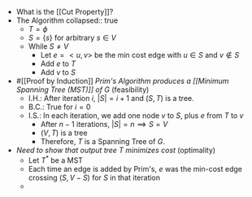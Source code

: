 - What is the [[Cut Property]]?
- The Algorithm
  collapsed:: true
	- $T = \phi$
	- $S = \{s\}$ for arbitrary $s \in V$
	- While $S \ne V$
		- Let $e = <u,v>$ be the min cost edge with $u \in S$ and $v \notin S$
		- Add $e$ to $T$
		- Add $v$ to $S$
- #[[Proof by Induction]] _Prim's Algorithm produces a [[Minimum Spanning Tree (MST)]] of G_ (feasibility)
	- I.H.: After iteration $i$, $|S| = i+1$ and $(S,T)$ is a tree.
	- B.C.: True for $i = 0$
	- I.S.: In each iteration, we add one node $v$ to $S$, plus $e$ from $T$ to $v$
		- After $n-1$ iterations, $|S| = n \implies S = V$
		- $(V,T)$ is a tree
		- Therefore, $T$ is a Spanning Tree of $G$.
- _Need to show that output tree T minimizes cost_ (optimality)
	- Let $T^*$ be a MST
	- Each time an edge is added by Prim's, $e$ was the min-cost edge crossing $(S, V-S)$ for $S$ in that iteration
	-